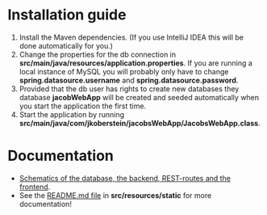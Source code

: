 #  Installation guide
1. Install the Maven dependencies. (If you use IntelliJ IDEA this will be done automatically for you.)
2. Change the properties for the db connection in **src/main/java/resources/application.properties**. If you are running a local instance of MySQL you will probably only have to change **spring.datasource.username** and 
   **spring.datasource.password**.
3. Provided that the db user has rights to create new databases they database **jacobWebApp** will be created and seeded automatically when you start the application the first time.
4. Start the application by running **src/main/java/com/jkoberstein/jacobsWebApp/JacobsWebApp.class**.

# Documentation
* [Schematics of the database, the backend, REST-routes and the frontend](src/main/resources/static/pdfs/flow-spring-app.pdf).
* See the [README.md file](src/main/resources/static/README.md) in **src/resources/static** for more documentation!
